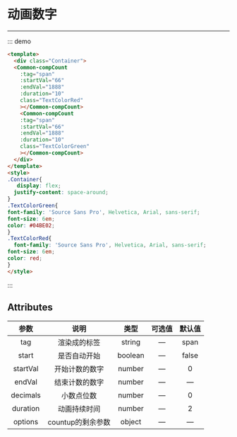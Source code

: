 # 动画数字
---
::: demo 
```html
<template>
  <div class="Container">
  <Common-compCount
    :tag="span"
    :startVal="66"
    :endVal="1888"
    :duration="10"
    class="TextColorRed"
    ></Common-compCount>
    <Common-compCount
    :tag="span"
    :startVal="66"
    :endVal="1888"
    :duration="10"
    class="TextColorGreen"
    ></Common-compCount>
  </div>
</template>
<style>
.Container{
   display: flex;
  justify-content: space-around;
}
.TextColorGreen{
font-family: 'Source Sans Pro', Helvetica, Arial, sans-serif;
font-size: 6em;
color: #04BE02;
}
.TextColorRed{
  font-family: 'Source Sans Pro', Helvetica, Arial, sans-serif;
font-size: 6em;
color: red;
}
</style>
```
:::

## Attributes

|   参数   |       说明        |  类型   | 可选值 | 默认值 |
| :------: | :---------------: | :-----: | :----: | :----: |
|   tag    |   渲染成的标签    | string  |   —    |  span  |
|  start   |   是否自动开始    | boolean |   —    | false  |
| startVal |  开始计数的数字   | number  |   —    |   0    |
|  endVal  |  结束计数的数字   | number  |   —    |   —    |
| decimals |    小数点位数     | number  |   —    |   0    |
| duration |   动画持续时间    | number  |   —    |   2    |
| options  | countup的剩余参数 | object  |   —    |   —    |